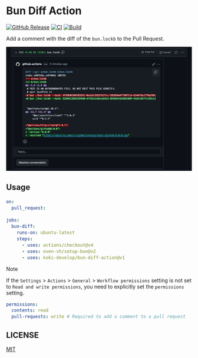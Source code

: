 # Bun Diff Action

[![GitHub Release](https://img.shields.io/github/v/release/koki-develop/bun-diff-action)](https://github.com/koki-develop/bun-diff-action/releases/latest)
[![CI](https://img.shields.io/github/actions/workflow/status/koki-develop/bun-diff-action/ci.yml?branch=main&logo=github&style=flat&label=ci)](https://github.com/koki-develop/bun-diff-action/actions/workflows/ci.yml)
[![Build](https://img.shields.io/github/actions/workflow/status/koki-develop/bun-diff-action/build.yml?branch=main&logo=github&style=flat&label=build)](https://github.com/koki-develop/bun-diff-action/actions/workflows/build.yml)

Add a comment with the diff of the `bun.lockb` to the Pull Request.

![](./assets/screenshot.png)

## Usage

```yaml
on:
  pull_request:

jobs:
  bun-diff:
    runs-on: ubuntu-latest
    steps:
      - uses: actions/checkout@v4
      - uses: oven-sh/setup-bun@v2
      - uses: koki-develop/bun-diff-action@v1
```

> [!NOTE]
> If the `Settings` > `Actions` > `General` > `Workflow permissions` setting is not set to `Read and write permissions`, you need to explicitly set the `permissions` setting.
> ```yaml
> permissions:
>   contents: read
>   pull-requests: write # Required to add a comment to a pull request
> ```


## LICENSE

[MIT](./LICENSE)
